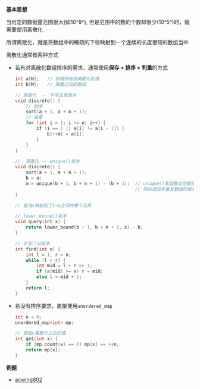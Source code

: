 **基本思想**

当给定的数据量范围很大(如10^9^), 但是范围中的数的个数却很少(10^5^)时，就需要使用离散化

所谓离散化，就是将数组中的稀疏的下标映射到一个连续的长度很短的数组当中



离散化通常有两种方式

- 若有对离散化数组排序的需求，通常使用**保存 + 排序 + 判重**的方式

  ```cc
  int a[N];   // 存储所有待离散化的值
  int b[M];   // 离散之后的数组
  
  // 离散化  -- 手写去重版本
  void discrete() {
      // 排序
      sort(a + 1, a + n + 1);     
      // 去重
      for (int i = 1; i <= n; i++) {
          if (i == 1 || a[i] != a[i - 1]) {
              b[++m] = a[i];
          }
      }
  }
  
  //  离散化 -- unique()版本
  void discrete() {
      sort(a + 1, a + n + 1);
      b = a;
      m = unique(b + 1, b + n + 1) - (b + 1);  // unique()库函数会将数组中的所有重复元素排到数组的尾端
                                               // 然后返回未重复数组的尾后迭代器
  }
  
  // 查询x映射到了1~m之间的哪个元素
  
  // lower_bound()版本
  void query(int x) {
      return lower_bound(b + 1, b + m + 1, x) - b;
  }
  
  // 手写二分版本
  int find(int x) {
      int l = 1, r = n;
      while (l < r) {
          int mid = l + r >> 1;
          if (a[mid] >= x) r = mid;
          else l = mid + 1;
      }
      return l;
  }
  ```

   

- 若没有排序要求，直接使用`unordered_map`

  ```cc
  int n = 0;
  unordered_map<int> mp;
  
  // 获取x离散化之后的值
  int get(int x) {
      if (mp.count(x) == 0) mp[x] == ++n;
      return mp[x];
  }
  ```

  

**例题**

- [acwing802](https://www.acwing.com/problem/content/804/)





